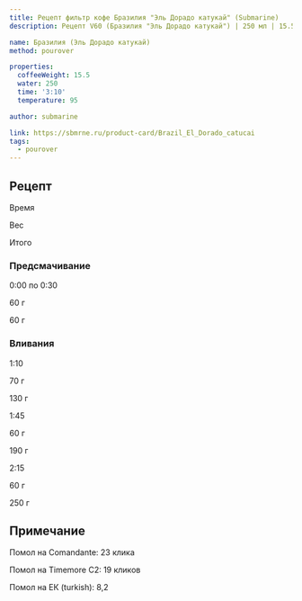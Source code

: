 ```yaml
---
title: Рецепт фильтр кофе Бразилия "Эль Дорадо катукай" (Submarine)
description: Рецепт V60 (Бразилия "Эль Дорадо катукай") | 250 мл | 15.5 г

name: Бразилия (Эль Дорадо катукай)
method: pourover

properties:
  coffeeWeight: 15.5
  water: 250
  time: '3:10'
  temperature: 95

author: submarine

link: https://sbmrne.ru/product-card/Brazil_El_Dorado_catucai
tags:
  - pourover
---
```


## Рецепт


<div class="time-line">

Время

Вес

Итого

</div>

### Предсмачивание

<div class="time-line">

0:00 по 0:30

60 г

60 г

</div>


### Вливания

<div class="time-line">

1:10

70 г

130 г

</div>

<div class="time-line">

1:45

60 г

190 г

</div>

<div class="time-line">

2:15

60 г

250 г

</div>


<div class="info-note">

## Примечание

Помол на Comandante: 23 клика

Помол на Timemore C2: 19 кликов

Помол на ЕК (turkish): 8,2
</div>
